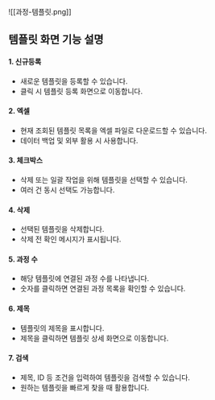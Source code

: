 
![[과정-템플릿.png]]
## 템플릿 화면 기능 설명

#### 1. **신규등록**
   - 새로운 템플릿을 등록할 수 있습니다.  
   - 클릭 시 템플릿 등록 화면으로 이동합니다.

#### 2. **엑셀**
   - 현재 조회된 템플릿 목록을 엑셀 파일로 다운로드할 수 있습니다.  
   - 데이터 백업 및 외부 활용 시 사용합니다.

#### 3. **체크박스**
   - 삭제 또는 일괄 작업을 위해 템플릿을 선택할 수 있습니다.  
   - 여러 건 동시 선택도 가능합니다.

#### 4. **삭제**
   - 선택된 템플릿을 삭제합니다.  
   - 삭제 전 확인 메시지가 표시됩니다.

#### 5. **과정 수**
   - 해당 템플릿에 연결된 과정 수를 나타냅니다.  
   - 숫자를 클릭하면 연결된 과정 목록을 확인할 수 있습니다.

#### 6. **제목**
   - 템플릿의 제목을 표시합니다.  
   - 제목을 클릭하면 템플릿 상세 화면으로 이동합니다.

#### 7. **검색**
   - 제목, ID 등 조건을 입력하여 템플릿을 검색할 수 있습니다.  
   - 원하는 템플릿을 빠르게 찾을 때 활용합니다.

